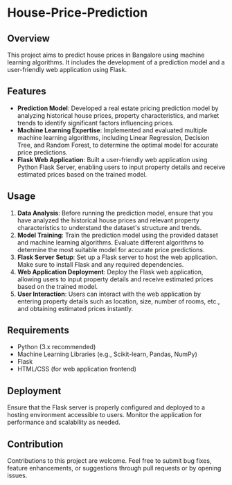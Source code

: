# House-Price-Prediction

## Overview
This project aims to predict house prices in Bangalore using machine learning algorithms. It includes the development of a prediction model and a user-friendly web application using Flask.

## Features
- **Prediction Model**: Developed a real estate pricing prediction model by analyzing historical house prices, property characteristics, and market trends to identify significant factors influencing prices.
- **Machine Learning Expertise**: Implemented and evaluated multiple machine learning algorithms, including Linear Regression, Decision Tree, and Random Forest, to determine the optimal model for accurate price predictions.
- **Flask Web Application**: Built a user-friendly web application using Python Flask Server, enabling users to input property details and receive estimated prices based on the trained model.

## Usage
1. **Data Analysis**: Before running the prediction model, ensure that you have analyzed the historical house prices and relevant property characteristics to understand the dataset's structure and trends.
2. **Model Training**: Train the prediction model using the provided dataset and machine learning algorithms. Evaluate different algorithms to determine the most suitable model for accurate price predictions.
3. **Flask Server Setup**: Set up a Flask server to host the web application. Make sure to install Flask and any required dependencies.
4. **Web Application Deployment**: Deploy the Flask web application, allowing users to input property details and receive estimated prices based on the trained model.
5. **User Interaction**: Users can interact with the web application by entering property details such as location, size, number of rooms, etc., and obtaining estimated prices instantly.

## Requirements
- Python (3.x recommended)
- Machine Learning Libraries (e.g., Scikit-learn, Pandas, NumPy)
- Flask
- HTML/CSS (for web application frontend)

## Deployment
Ensure that the Flask server is properly configured and deployed to a hosting environment accessible to users. Monitor the application for performance and scalability as needed.

## Contribution
Contributions to this project are welcome. Feel free to submit bug fixes, feature enhancements, or suggestions through pull requests or by opening issues.


